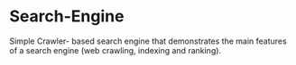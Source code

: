 # Search-Engine
Simple Crawler- based search engine that demonstrates the main features of a search engine (web crawling, indexing and ranking).
